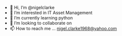 - 👋 Hi, I’m @nigelclarke
- 👀 I’m interested in IT Asset Management
- 🌱 I’m currently learning python
- 💞️ I’m looking to collaborate on 
- 📫 How to reach me ... nigel.clarke1968@yahoo.com

<!---
nigelclarke/nigelclarke is a ✨ special ✨ repository because its `README.md` (this file) appears on your GitHub profile.
You can click the Preview link to take a look at your changes.
--->
